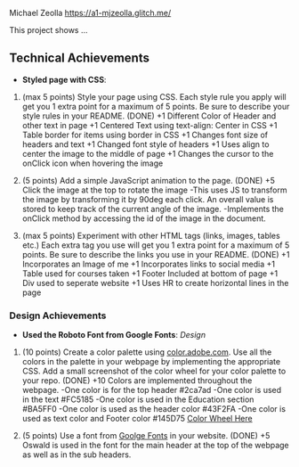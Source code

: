 Michael Zeolla
https://a1-mjzeolla.glitch.me/

This project shows ...

## Technical Achievements
- **Styled page with CSS**: 
1. (max 5 points) Style your page using CSS. Each style rule you apply will get you 1 extra point for a maximum of 5 points. Be sure to describe your style rules in your README. (DONE)
    +1 Different Color of Header and other text in page
    +1 Centered Text using text-align: Center in CSS
    +1 Table border for items using border in CSS
    +1 Changes font size of headers and text
    +1 Changed font style of headers 
    +1 Uses align to center the image to the middle of page
    +1 Changes the cursor to the onClick icon when hovering the image

2. (5 points) Add a simple JavaScript animation to the page. (DONE)
    +5 Click the image at the top to rotate the image
        -This uses JS to transform the image by transforming it by 90deg each click. An overall value is stored to keep track of the current angle of the image.
        -Implements the onClick method by accessing the id of the image in the document. 

3. (max 5 points) Experiment with other HTML tags (links, images, tables etc.) Each extra tag you use will get you 1 extra point for a maximum of 5 points. Be sure to describe the links you use in your README. (DONE)
    +1 Incorporates an Image of me
    +1 Incorporates links to social media
    +1 Table used for courses taken
    +1 Footer Included at bottom of page
    +1 Div used to seperate website
    +1 Uses HR to create horizontal lines in the page

### Design Achievements
- **Used the Roboto Font from Google Fonts**: 
*Design*
1. (10 points) Create a color palette using [color.adobe.com](https://color.adobe.com). Use all the colors in the palette in your webpage by implementing the appropriate CSS. Add a small screenshot of the color wheel for your color palette to your repo. (DONE)
    +10 Colors are implemented throughout the webpage. 
        -One color is for the top header #2ca7ad
        -One color is used in the text #FC5185
        -One color is used in the Education section #BA5FF0
        -One color is used as the header color #43F2FA
        -One color is used as text color and Footer color #145D75
    [Color Wheel Here](https://i.imgur.com/JKfEQPq.jpg)

    


2. (5 points) Use a font from [Goolge Fonts](https://fonts.google.com) in your website. (DONE)
    +5 Oswald is used in the font for the main header at the top of the webpage as well as in the sub headers. 

